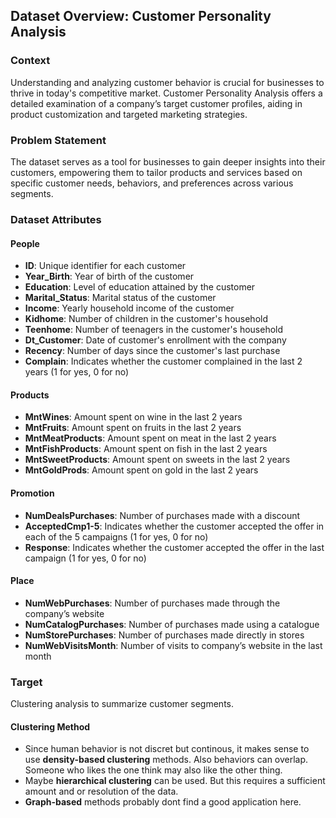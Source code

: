 ## Dataset Overview: Customer Personality Analysis

### Context

Understanding and analyzing customer behavior is crucial for businesses to thrive in today's competitive market. Customer Personality Analysis offers a detailed examination of a company’s target customer profiles, aiding in product customization and targeted marketing strategies.

### Problem Statement

The dataset serves as a tool for businesses to gain deeper insights into their customers, empowering them to tailor products and services based on specific customer needs, behaviors, and preferences across various segments.

### Dataset Attributes

#### People

- **ID**: Unique identifier for each customer
- **Year_Birth**: Year of birth of the customer
- **Education**: Level of education attained by the customer
- **Marital_Status**: Marital status of the customer
- **Income**: Yearly household income of the customer
- **Kidhome**: Number of children in the customer's household
- **Teenhome**: Number of teenagers in the customer's household
- **Dt_Customer**: Date of customer's enrollment with the company
- **Recency**: Number of days since the customer's last purchase
- **Complain**: Indicates whether the customer complained in the last 2 years (1 for yes, 0 for no)

#### Products

- **MntWines**: Amount spent on wine in the last 2 years
- **MntFruits**: Amount spent on fruits in the last 2 years
- **MntMeatProducts**: Amount spent on meat in the last 2 years
- **MntFishProducts**: Amount spent on fish in the last 2 years
- **MntSweetProducts**: Amount spent on sweets in the last 2 years
- **MntGoldProds**: Amount spent on gold in the last 2 years

#### Promotion

- **NumDealsPurchases**: Number of purchases made with a discount
- **AcceptedCmp1-5**: Indicates whether the customer accepted the offer in each of the 5 campaigns (1 for yes, 0 for no)
- **Response**: Indicates whether the customer accepted the offer in the last campaign (1 for yes, 0 for no)

#### Place

- **NumWebPurchases**: Number of purchases made through the company’s website
- **NumCatalogPurchases**: Number of purchases made using a catalogue
- **NumStorePurchases**: Number of purchases made directly in stores
- **NumWebVisitsMonth**: Number of visits to company’s website in the last month

### Target

Clustering analysis to summarize customer segments. 
#### Clustering Method
- Since human behavior is not discret but continous, it makes sense to use **density-based clustering** methods. Also behaviors can overlap. Someone who likes the one think may also like the other thing.
- Maybe **hierarchical clustering** can be used. But this requires a sufficient amount and or resolution of the data.
- **Graph-based** methods probably dont find a good application here.
 


